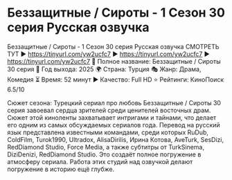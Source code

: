 # Беззащитные / Сироты - 1 Сезон 30 серия Русская озвучка
Беззащитные / Сироты - 1 Сезон 30 серия Русская озвучка
СМОТРЕТЬ ТУТ ▶️ https://tinyurl.com/yw2ucfc7
▶️ https://tinyurl.com/yw2ucfc7
▶️ https://tinyurl.com/yw2ucfc7
🎥 Полное название: Беззащитные / Сироты 30 серия
📅 Год выхода: 2025
🌍 Страна: Турция
🎭 Жанр: Драма, Комедия
⏳ Время: 52 минут
▶️ Качество: Full HD
⭐ Рейтинги: КиноПоиск 6.5/10

Сюжет сезона:
Турецкий сериал про любовь Беззащитные / Сироты 30 серия завоевал сердца зрителей среди ценителей восточных драм. Сюжет этой киноленты захватывает интригами и тайнами, что делает его одним из самых обсуждаемых сериалов года. Перевод на русский язык представлена известными командами, среди которых RuDub, ColdFilm, Turok1990, Ultradox, AlisaDirilis, Ирина Котова, AveTurk, SesDizi, RedDiamond Studio, Force Media, а также субтитры от TurkSinema, DiziDenizi, RedDiamond Studio. Это создаёт полное погружение в атмосферу сериала. Работа этих студий над озвучкой делают погружение в историю ещё глубже.
